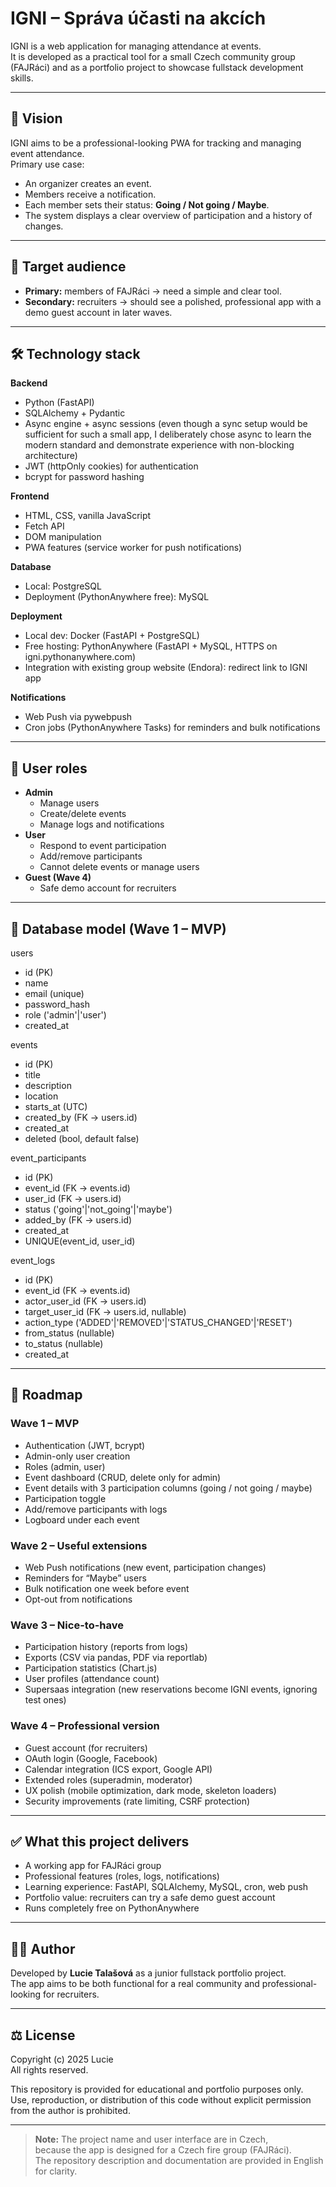 # IGNI – Správa účasti na akcích

IGNI is a web application for managing attendance at events.  
It is developed as a practical tool for a small Czech community group (FAJRáci) and as a portfolio project to showcase fullstack development skills.

---

## 🎯 Vision

IGNI aims to be a professional-looking PWA for tracking and managing event attendance.  
Primary use case:

- An organizer creates an event.
- Members receive a notification.
- Each member sets their status: **Going / Not going / Maybe**.
- The system displays a clear overview of participation and a history of changes.

---

## 👥 Target audience

- **Primary:** members of FAJRáci → need a simple and clear tool.
- **Secondary:** recruiters → should see a polished, professional app with a demo guest account in later waves.

---

## 🛠️ Technology stack

**Backend**

- Python (FastAPI)
- SQLAlchemy + Pydantic
- Async engine + async sessions (even though a sync setup would be sufficient for such a small app, I deliberately chose async to learn the modern standard and demonstrate experience with non-blocking architecture)
- JWT (httpOnly cookies) for authentication
- bcrypt for password hashing

**Frontend**

- HTML, CSS, vanilla JavaScript
- Fetch API
- DOM manipulation
- PWA features (service worker for push notifications)

**Database**

- Local: PostgreSQL
- Deployment (PythonAnywhere free): MySQL

**Deployment**

- Local dev: Docker (FastAPI + PostgreSQL)
- Free hosting: PythonAnywhere (FastAPI + MySQL, HTTPS on igni.pythonanywhere.com)
- Integration with existing group website (Endora): redirect link to IGNI app

**Notifications**

- Web Push via pywebpush
- Cron jobs (PythonAnywhere Tasks) for reminders and bulk notifications

---

## 🔑 User roles

- **Admin**
  - Manage users
  - Create/delete events
  - Manage logs and notifications
- **User**
  - Respond to event participation
  - Add/remove participants
  - Cannot delete events or manage users
- **Guest (Wave 4)**
  - Safe demo account for recruiters

---

## 🧱 Database model (Wave 1 – MVP)

users

- id (PK)
- name
- email (unique)
- password_hash
- role ('admin'|'user')
- created_at

events

- id (PK)
- title
- description
- location
- starts_at (UTC)
- created_by (FK -> users.id)
- created_at
- deleted (bool, default false)

event_participants

- id (PK)
- event_id (FK -> events.id)
- user_id (FK -> users.id)
- status ('going'|'not_going'|'maybe')
- added_by (FK -> users.id)
- created_at
- UNIQUE(event_id, user_id)

event_logs

- id (PK)
- event_id (FK -> events.id)
- actor_user_id (FK -> users.id)
- target_user_id (FK -> users.id, nullable)
- action_type ('ADDED'|'REMOVED'|'STATUS_CHANGED'|'RESET')
- from_status (nullable)
- to_status (nullable)
- created_at

---

## 🌊 Roadmap

### Wave 1 – MVP

- Authentication (JWT, bcrypt)
- Admin-only user creation
- Roles (admin, user)
- Event dashboard (CRUD, delete only for admin)
- Event details with 3 participation columns (going / not going / maybe)
- Participation toggle
- Add/remove participants with logs
- Logboard under each event

### Wave 2 – Useful extensions

- Web Push notifications (new event, participation changes)
- Reminders for “Maybe” users
- Bulk notification one week before event
- Opt-out from notifications

### Wave 3 – Nice-to-have

- Participation history (reports from logs)
- Exports (CSV via pandas, PDF via reportlab)
- Participation statistics (Chart.js)
- User profiles (attendance count)
- Supersaas integration (new reservations become IGNI events, ignoring test ones)

### Wave 4 – Professional version

- Guest account (for recruiters)
- OAuth login (Google, Facebook)
- Calendar integration (ICS export, Google API)
- Extended roles (superadmin, moderator)
- UX polish (mobile optimization, dark mode, skeleton loaders)
- Security improvements (rate limiting, CSRF protection)

---

## ✅ What this project delivers

- A working app for FAJRáci group
- Professional features (roles, logs, notifications)
- Learning experience: FastAPI, SQLAlchemy, MySQL, cron, web push
- Portfolio value: recruiters can try a safe demo guest account
- Runs completely free on PythonAnywhere

---

## 👩‍💻 Author

Developed by **Lucie Talašová** as a junior fullstack portfolio project.  
The app aims to be both functional for a real community and professional-looking for recruiters.

---

## ⚖️ License

Copyright (c) 2025 Lucie  
All rights reserved.

This repository is provided for educational and portfolio purposes only.  
Use, reproduction, or distribution of this code without explicit permission from the author is prohibited.

---

> **Note:** The project name and user interface are in Czech,  
> because the app is designed for a Czech fire group (FAJRáci).  
> The repository description and documentation are provided in English for clarity.
